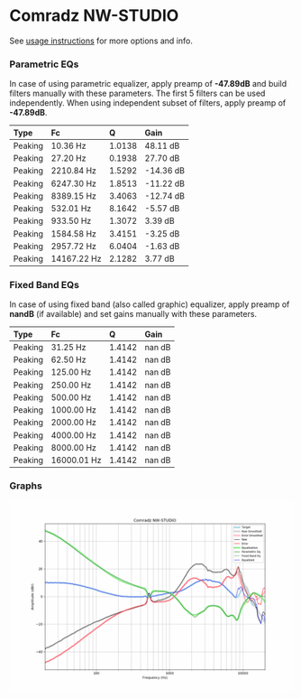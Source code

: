 # Comradz NW-STUDIO
See [usage instructions](https://github.com/jaakkopasanen/AutoEq#usage) for more options and info.

### Parametric EQs
In case of using parametric equalizer, apply preamp of **-47.89dB** and build filters manually
with these parameters. The first 5 filters can be used independently.
When using independent subset of filters, apply preamp of **-47.89dB**.

| Type    | Fc          |      Q | Gain      |
|:--------|:------------|:-------|:----------|
| Peaking | 10.36 Hz    | 1.0138 | 48.11 dB  |
| Peaking | 27.20 Hz    | 0.1938 | 27.70 dB  |
| Peaking | 2210.84 Hz  | 1.5292 | -14.36 dB |
| Peaking | 6247.30 Hz  | 1.8513 | -11.22 dB |
| Peaking | 8389.15 Hz  | 3.4063 | -12.74 dB |
| Peaking | 532.01 Hz   | 8.1642 | -5.57 dB  |
| Peaking | 933.50 Hz   | 1.3072 | 3.39 dB   |
| Peaking | 1584.58 Hz  | 3.4151 | -3.25 dB  |
| Peaking | 2957.72 Hz  | 6.0404 | -1.63 dB  |
| Peaking | 14167.22 Hz | 2.1282 | 3.77 dB   |

### Fixed Band EQs
In case of using fixed band (also called graphic) equalizer, apply preamp of **nandB**
(if available) and set gains manually with these parameters.

| Type    | Fc          |      Q | Gain   |
|:--------|:------------|:-------|:-------|
| Peaking | 31.25 Hz    | 1.4142 | nan dB |
| Peaking | 62.50 Hz    | 1.4142 | nan dB |
| Peaking | 125.00 Hz   | 1.4142 | nan dB |
| Peaking | 250.00 Hz   | 1.4142 | nan dB |
| Peaking | 500.00 Hz   | 1.4142 | nan dB |
| Peaking | 1000.00 Hz  | 1.4142 | nan dB |
| Peaking | 2000.00 Hz  | 1.4142 | nan dB |
| Peaking | 4000.00 Hz  | 1.4142 | nan dB |
| Peaking | 8000.00 Hz  | 1.4142 | nan dB |
| Peaking | 16000.01 Hz | 1.4142 | nan dB |

### Graphs
![](./Comradz%20NW-STUDIO.png)